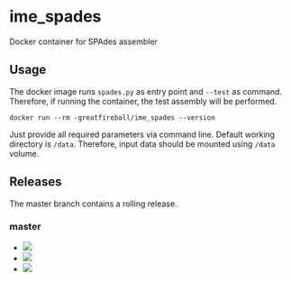 # ime_spades
Docker container for SPAdes assembler

## Usage

The docker image runs `spades.py` as entry point and `--test` as command.
Therefore, if running the container, the test assembly will be performed.

```
docker run --rm -greatfireball/ime_spades --version
```

Just provide all required parameters via command line.
Default working directory is `/data`.
Therefore, input data should be mounted using `/data` volume.

## Releases

The master branch contains a rolling release.

### master
- [![](https://images.microbadger.com/badges/version/greatfireball/ime_spades:master.svg)](https://microbadger.com/images/greatfireball/ime_spades:master "Get your own version badge on microbadger.com")
- [![](https://images.microbadger.com/badges/commit/greatfireball/ime_spades:master.svg)](https://microbadger.com/images/greatfireball/ime_spades:master "Get your own commit badge on microbadger.com")
- [![](https://images.microbadger.com/badges/image/greatfireball/ime_spades:master.svg)](https://microbadger.com/images/greatfireball/ime_spades:master "Get your own image badge on microbadger.com")
